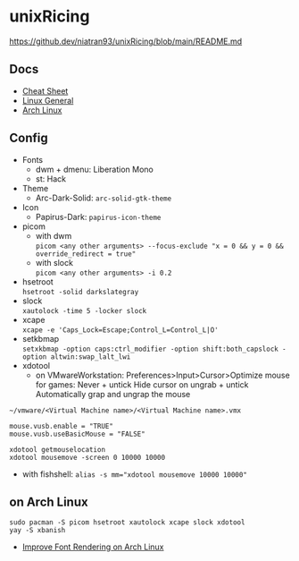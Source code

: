 # unixRicing

https://github.dev/niatran93/unixRicing/blob/main/README.md

## Docs
- [Cheat Sheet](docs/cheatSheet.md)
- [Linux General](docs/linux.md)
- [Arch Linux](docs/archLinux.md)

## Config

- Fonts
  - dwm + dmenu: Liberation Mono
  - st: Hack
- Theme
  - Arc-Dark-Solid: `arc-solid-gtk-theme`
- Icon
  - Papirus-Dark: `papirus-icon-theme`
- picom
  - with dwm  
`picom <any other arguments> --focus-exclude "x = 0 && y = 0 && override_redirect = true"`
  - with slock  
`picom <any other arguments> -i 0.2`
- hsetroot  
`hsetroot -solid darkslategray`
- slock  
`xautolock -time 5 -locker slock`
- xcape  
`xcape -e 'Caps_Lock=Escape;Control_L=Control_L|O'`
- setkbmap  
`setxkbmap -option caps:ctrl_modifier -option shift:both_capslock -option altwin:swap_lalt_lwi`
- xdotool
  - on VMwareWorkstation: Preferences>Input>Cursor>Optimize mouse for games: Never + untick Hide cursor on ungrab + untick Automatically grap and ungrap the mouse  

```
~/vmware/<Virtual Machine name>/<Virtual Machine name>.vmx

mouse.vusb.enable = "TRUE"
mouse.vusb.useBasicMouse = "FALSE"
```

`xdotool getmouselocation`  
`xdotool mousemove -screen 0 10000 10000`

  - with fishshell: `alias -s mm="xdotool mousemove 10000 10000"`

## on Arch Linux
`sudo pacman -S picom hsetroot xautolock xcape slock xdotool`  
`yay -S xbanish`

- [Improve Font Rendering on Arch Linux](docs/archLinux-ImproveFontRendering.md)
